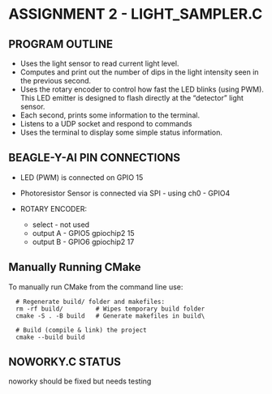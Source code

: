 # ASSIGNMENT 2 - LIGHT_SAMPLER.C

## PROGRAM OUTLINE

- Uses the light sensor to read current light level.
- Computes and print out the number of dips in the light intensity seen in the previous second.
- Uses the rotary encoder to control how fast the LED blinks (using PWM). This LED emitter is designed to flash directly at the “detector” light sensor.
- Each second, prints some information to the terminal.
- Listens to a UDP socket and respond to commands
- Uses the terminal to display some simple status information.

## BEAGLE-Y-AI PIN CONNECTIONS 

- LED (PWM) is connected on GPIO 15
- Photoresistor Sensor is connected via SPI - using ch0 - GPIO4

- ROTARY ENCODER:
    - select - not used
    - output A - GPIO5 gpiochip2 15
    - output B - GPIO6 gpiochip2 17


## Manually Running CMake

To manually run CMake from the command line use:

```shell
  # Regenerate build/ folder and makefiles:
  rm -rf build/         # Wipes temporary build folder
  cmake -S . -B build   # Generate makefiles in build\

  # Build (compile & link) the project
  cmake --build build
```

## NOWORKY.C STATUS 

noworky should be fixed but needs testing 

